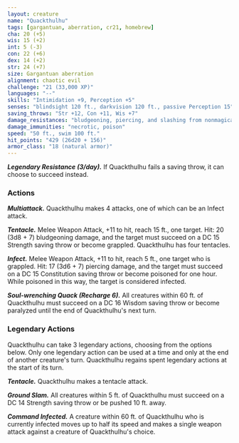 ```yaml
---
layout: creature
name: "Quackthulhu"
tags: [gargantuan, aberration, cr21, homebrew]
cha: 20 (+5)
wis: 15 (+2)
int: 5 (-3)
con: 22 (+6)
dex: 14 (+2)
str: 24 (+7)
size: Gargantuan aberration
alignment: chaotic evil
challenge: "21 (33,000 XP)"
languages: "--"
skills: "Intimidation +9, Perception +5"
senses: "blindsight 120 ft., darkvision 120 ft., passive Perception 15"
saving_throws: "Str +12, Con +11, Wis +7"
damage_resistances: "bludgeoning, piercing, and slashing from nonmagical attacks"
damage_immunities: "necrotic, poison"
speed: "50 ft., swim 100 ft."
hit_points: "429 (26d20 + 156)"
armor_class: "18 (natural armor)"
---
```


***Legendary Resistance (3/day).*** If Quackthulhu fails a saving throw, it can choose to succeed instead.

### Actions

***Multiattack.*** Quackthulhu makes 4 attacks, one of which can be an Infect attack.

***Tentacle.*** Melee Weapon Attack, +11 to hit, reach 15 ft., one target. Hit: 20 (3d8 + 7) bludgeoning damage, and the target must
succeed on a DC 15 Strength saving throw or become grappled.  Quackthulhu has four tentacles.

***Infect.*** Melee Weapon Attack, +11 to hit, reach 5 ft., one target who is grappled.  Hit: 17 (3d6 + 7) piercing damage, and the target
must succeed on a DC 15 Constitution saving throw or become poisoned for one hour.  While poisoned in this way, the target is considered infected.

***Soul-wrenching Quack (Recharge 6).*** All creatures within 60 ft. of Quackthulhu must succeed on a DC 16 Wisdom saving throw or become
paralyzed until the end of Quackthulhu's next turn.

### Legendary Actions

Quackthulhu can take 3 legendary actions, choosing from the options below.  Only one legendary action can be used at a time and only at
the end of another creature's turn.  Quackthulhu regains spent legendary actions at the start of its turn.

***Tentacle.*** Quackthulhu makes a tentacle attack.

***Ground Slam.*** All creatures within 5 ft. of Quackthulhu must succeed on a DC 14 Strength saving throw or be pushed 10 ft. away.

***Command Infected.*** A creature within 60 ft. of Quackthulhu who is currently infected moves up to half its speed and makes a single
weapon attack against a creature of Quackthulhu's choice.
